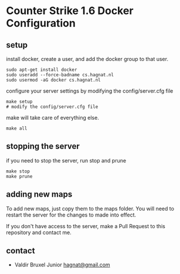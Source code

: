 # Counter Strike 1.6 Docker Configuration

## setup

install docker, create a user, and add the docker group to that user.

```
sudo apt-get install docker
sudo useradd --force-badname cs.hagnat.nl
sudo usermod -aG docker cs.hagnat.nl
```

configure your server settings by modifying the config/server.cfg file

```
make setup
# modify the config/server.cfg file
```


make will take care of everything else.

```
make all
```

## stopping the server

if you need to stop the server, run stop and prune

```
make stop
make prune
```

## adding new maps

To add new maps, just copy them to the maps folder. You will need to restart
the server for the changes to made into effect.

If you don't have access to the server, make a Pull Request to this repository
and contact me.

## contact
- Valdir Bruxel Junior <hagnat@gmail.com>

